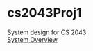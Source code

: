 # cs2043Proj1
System design for CS 2043 <br>
[System Overview](https://github.com/lmullettcs2043/cs2043Proj1/wiki/System-overview)
